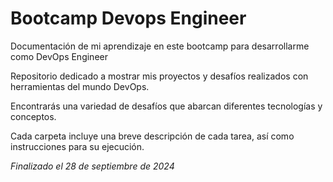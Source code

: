 # Bootcamp Devops Engineer   

Documentación de mi aprendizaje en este bootcamp para desarrollarme como DevOps Engineer

Repositorio dedicado a mostrar mis proyectos y desafíos realizados con herramientas del mundo DevOps.

Encontrarás una variedad de desafíos que abarcan diferentes tecnologías y conceptos.

Cada carpeta incluye una breve descripción de cada tarea, así como instrucciones para su ejecución.

*Finalizado el 28 de septiembre de 2024*
